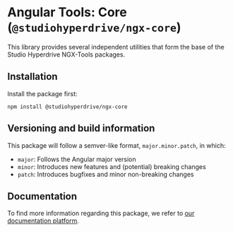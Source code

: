 # Angular Tools: Core (`@studiohyperdrive/ngx-core`)

This library provides several independent utilities that form the base of the Studio Hyperdrive NGX-Tools packages.

## Installation

Install the package first:

```shell
npm install @studiohyperdrive/ngx-core
```

## Versioning and build information

This package will follow a semver-like format, `major.minor.patch`, in which:

- `major`: Follows the Angular major version
- `minor`: Introduces new features and (potential) breaking changes
- `patch`: Introduces bugfixes and minor non-breaking changes

## Documentation

To find more information regarding this package, we refer to [our documentation platform](https://open-source.studiohyperdrive.be/docs/angular/core/implementation).
